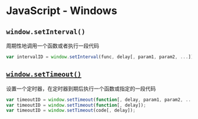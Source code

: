 # JavaScript - Windows

## `window.setInterval()`

周期性地调用一个函数或者执行一段代码

```javascript
var intervalID = window.setInterval(func, delay[, param1, param2, ...]);
```

## [`window.setTimeout()`](https://developer.mozilla.org/zh-CN/docs/Web/API/Window/setTimeout)

设置一个定时器，在定时器到期后执行一个函数或指定的一段代码

```javascript
var timeoutID = window.setTimeout(function[, delay, param1, param2, ...]);
var timeoutID = window.setTimeout(function[, delay]);
var timeoutID = window.setTimeout(code[, delay]);
```

